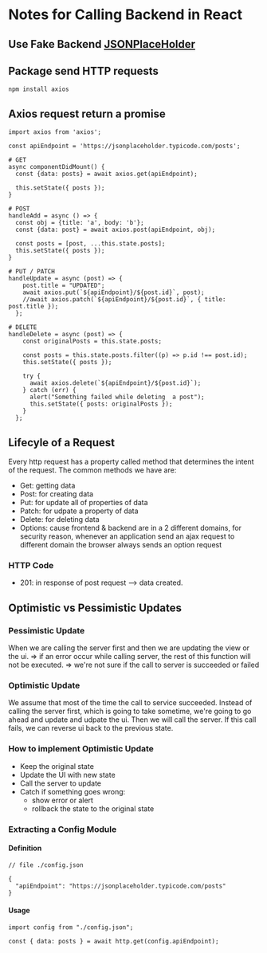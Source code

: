 # Notes for Calling Backend in React

## Use Fake Backend [JSONPlaceHolder](https://jsonplaceholder.typicode.com/)

## Package send HTTP requests

`npm install axios`

## Axios request return a promise

```
import axios from 'axios';

const apiEndpoint = 'https://jsonplaceholder.typicode.com/posts';

# GET
async componentDidMount() {
  const {data: posts} = await axios.get(apiEndpoint);

  this.setState({ posts });
}

# POST
handleAdd = async () => {
  const obj = {title: 'a', body: 'b'};
  const {data: post} = await axios.post(apiEndpoint, obj);

  const posts = [post, ...this.state.posts];
  this.setState({ posts });
}

# PUT / PATCH
handleUpdate = async (post) => {
    post.title = "UPDATED";
    await axios.put(`${apiEndpoint}/${post.id}`, post);
    //await axios.patch(`${apiEndpoint}/${post.id}`, { title: post.title });
  };

# DELETE
handleDelete = async (post) => {
    const originalPosts = this.state.posts;

    const posts = this.state.posts.filter((p) => p.id !== post.id);
    this.setState({ posts });

    try {
      await axios.delete(`${apiEndpoint}/${post.id}`);
    } catch (err) {
      alert("Something failed while deleting  a post");
      this.setState({ posts: originalPosts });
    }
  };
```

## Lifecyle of a Request

Every http request has a property called method that determines the intent of the request.
The common methods we have are:

- Get: getting data
- Post: for creating data
- Put: for update all of properties of data
- Patch: for udpate a property of data
- Delete: for deleting data
- Options: cause frontend & backend are in a 2 different domains, for security reason, whenever an application send an
  ajax request to different domain the browser always sends an option request

### HTTP Code

- 201: in response of post request --> data created.

## Optimistic vs Pessimistic Updates

### Pessimistic Update

When we are calling the server first and then we are updating the view or the ui.
=> if an error occur while calling server, the rest of this function will not be executed.
=> we're not sure if the call to server is succeeded or failed

### Optimistic Update

We assume that most of the time the call to service succeeded.
Instead of calling the server first, which is going to take sometime, we're going to go ahead and update and udpate the ui.
Then we will call the server. If this call fails, we can reverse ui back to the previous state.

### How to implement Optimistic Update

- Keep the original state
- Update the UI with new state
- Call the server to update
- Catch if something goes wrong:
  - show error or alert
  - rollback the state to the original state

### Extracting a Config Module

#### Definition

```
// file ./config.json

{
  "apiEndpoint": "https://jsonplaceholder.typicode.com/posts"
}
```

#### Usage

```
import config from "./config.json";

const { data: posts } = await http.get(config.apiEndpoint);
```
